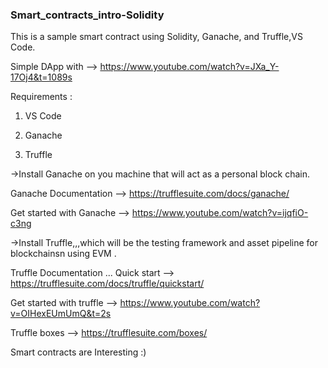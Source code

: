 ### Smart_contracts_intro-Solidity
This is a sample smart contract using Solidity, Ganache, and Truffle,VS Code.

Simple DApp with --> https://www.youtube.com/watch?v=JXa_Y-17Oj4&t=1089s

Requirements :

1. VS Code

2. Ganache

3. Truffle


->Install Ganache on you machine that will act as a personal block chain.

  Ganache Documentation --> https://trufflesuite.com/docs/ganache/

  Get started with Ganache --> https://www.youtube.com/watch?v=ijqfiO-c3ng
  
->Install Truffle,,,which will be the testing framework and asset pipeline for blockchainsn using EVM .

  Truffle Documentation ... Quick start --> https://trufflesuite.com/docs/truffle/quickstart/

  Get started with truffle --> https://www.youtube.com/watch?v=OIHexEUmUmQ&t=2s

  Truffle boxes --> https://trufflesuite.com/boxes/

Smart contracts are Interesting :)

  

  
